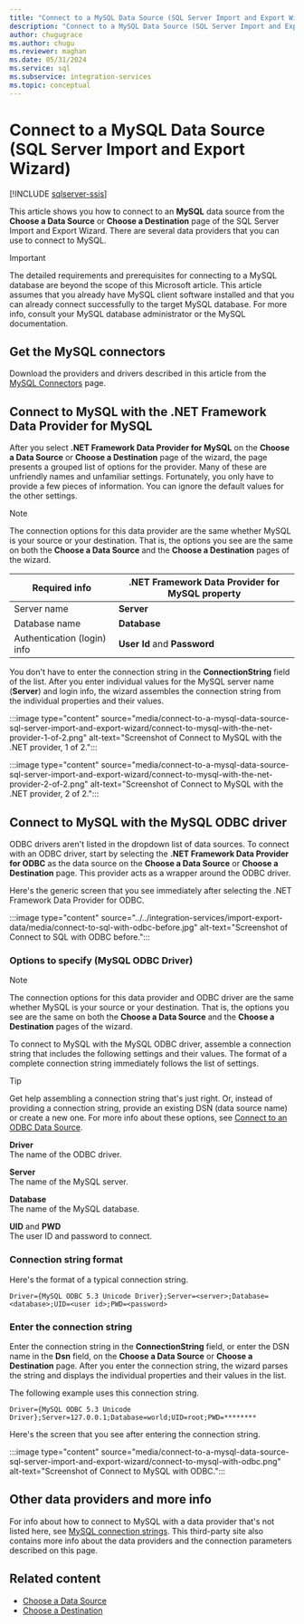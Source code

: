 ```yaml
---
title: "Connect to a MySQL Data Source (SQL Server Import and Export Wizard)"
description: "Connect to a MySQL Data Source (SQL Server Import and Export Wizard)"
author: chugugrace
ms.author: chugu
ms.reviewer: maghan
ms.date: 05/31/2024
ms.service: sql
ms.subservice: integration-services
ms.topic: conceptual
---
```


# Connect to a MySQL Data Source (SQL Server Import and Export Wizard)

[!INCLUDE [sqlserver-ssis](../../includes/applies-to-version/sqlserver-ssis.md)]

This article shows you how to connect to an **MySQL** data source from the **Choose a Data Source** or **Choose a Destination** page of the SQL Server Import and Export Wizard. There are several data providers that you can use to connect to MySQL.

> [!IMPORTANT]  
> The detailed requirements and prerequisites for connecting to a MySQL database are beyond the scope of this Microsoft article. This article assumes that you already have MySQL client software installed and that you can already connect successfully to the target MySQL database. For more info, consult your MySQL database administrator or the MySQL documentation.

## Get the MySQL connectors

Download the providers and drivers described in this article from the [MySQL Connectors](https://dev.mysql.com/downloads/connector/) page.

## Connect to MySQL with the .NET Framework Data Provider for MySQL

After you select **.NET Framework Data Provider for MySQL** on the **Choose a Data Source** or **Choose a Destination** page of the wizard, the page presents a grouped list of options for the provider. Many of these are unfriendly names and unfamiliar settings. Fortunately, you only have to provide a few pieces of information. You can ignore the default values for the other settings.

> [!NOTE]  
> The connection options for this data provider are the same whether MySQL is your source or your destination. That is, the options you see are the same on both the **Choose a Data Source** and the **Choose a Destination** pages of the wizard.

| Required info | .NET Framework Data Provider for MySQL property |
| --- | --- |
| Server name | **Server** |
| Database name | **Database** |
| Authentication (login) info | **User Id** and **Password** |

You don't have to enter the connection string in the **ConnectionString** field of the list. After you enter individual values for the MySQL server name (**Server**) and login info, the wizard assembles the connection string from the individual properties and their values.

:::image type="content" source="media/connect-to-a-mysql-data-source-sql-server-import-and-export-wizard/connect-to-mysql-with-the-net-provider-1-of-2.png" alt-text="Screenshot of Connect to MySQL with the .NET provider, 1 of 2.":::

:::image type="content" source="media/connect-to-a-mysql-data-source-sql-server-import-and-export-wizard/connect-to-mysql-with-the-net-provider-2-of-2.png" alt-text="Screenshot of Connect to MySQL with the .NET provider, 2 of 2.":::

## Connect to MySQL with the MySQL ODBC driver

ODBC drivers aren't listed in the dropdown list of data sources. To connect with an ODBC driver, start by selecting the **.NET Framework Data Provider for ODBC** as the data source on the **Choose a Data Source** or **Choose a Destination** page. This provider acts as a wrapper around the ODBC driver.

Here's the generic screen that you see immediately after selecting the .NET Framework Data Provider for ODBC.

:::image type="content" source="../../integration-services/import-export-data/media/connect-to-sql-with-odbc-before.jpg" alt-text="Screenshot of Connect to SQL with ODBC before.":::

### Options to specify (MySQL ODBC Driver)

> [!NOTE]  
> The connection options for this data provider and ODBC driver are the same whether MySQL is your source or your destination. That is, the options you see are the same on both the **Choose a Data Source** and the **Choose a Destination** pages of the wizard.

To connect to MySQL with the MySQL ODBC driver, assemble a connection string that includes the following settings and their values. The format of a complete connection string immediately follows the list of settings.

> [!TIP]  
> Get help assembling a connection string that's just right. Or, instead of providing a connection string, provide an existing DSN (data source name) or create a new one. For more info about these options, see [Connect to an ODBC Data Source](connect-to-an-odbc-data-source-sql-server-import-and-export-wizard.md).

**Driver**  
The name of the ODBC driver.

**Server**  
The name of the MySQL server.

**Database**  
The name of the MySQL database.

**UID** and **PWD**  
The user ID and password to connect.

### Connection string format

Here's the format of a typical connection string.

```console
Driver={MySQL ODBC 5.3 Unicode Driver};Server=<server>;Database=<database>;UID=<user id>;PWD=<password>
```

### Enter the connection string

Enter the connection string in the **ConnectionString** field, or enter the DSN name in the **Dsn** field, on the **Choose a Data Source** or **Choose a Destination** page. After you enter the connection string, the wizard parses the string and displays the individual properties and their values in the list.

The following example uses this connection string.

```console
Driver={MySQL ODBC 5.3 Unicode Driver};Server=127.0.0.1;Database=world;UID=root;PWD=********
```

Here's the screen that you see after entering the connection string.

:::image type="content" source="media/connect-to-a-mysql-data-source-sql-server-import-and-export-wizard/connect-to-mysql-with-odbc.png" alt-text="Screenshot of Connect to MySQL with ODBC.":::

## Other data providers and more info

For info about how to connect to MySQL with a data provider that's not listed here, see [MySQL connection strings](https://www.connectionstrings.com/mysql/). This third-party site also contains more info about the data providers and the connection parameters described on this page.

## Related content

- [Choose a Data Source](choose-a-data-source-sql-server-import-and-export-wizard.md)
- [Choose a Destination](choose-a-destination-sql-server-import-and-export-wizard.md)
